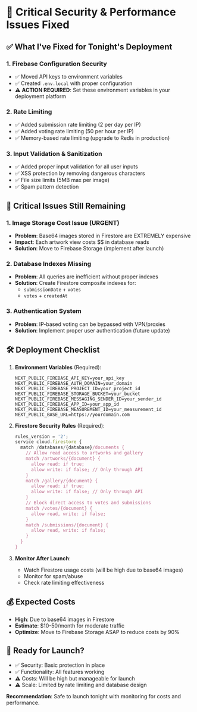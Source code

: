# 🚨 Critical Security & Performance Issues Fixed

## ✅ What I've Fixed for Tonight's Deployment

### 1. Firebase Configuration Security
- ✅ Moved API keys to environment variables
- ✅ Created `.env.local` with proper configuration
- ⚠️ **ACTION REQUIRED**: Set these environment variables in your deployment platform

### 2. Rate Limiting
- ✅ Added submission rate limiting (2 per day per IP)
- ✅ Added voting rate limiting (50 per hour per IP)
- ✅ Memory-based rate limiting (upgrade to Redis in production)

### 3. Input Validation & Sanitization
- ✅ Added proper input validation for all user inputs
- ✅ XSS protection by removing dangerous characters
- ✅ File size limits (5MB max per image)
- ✅ Spam pattern detection

## 🚨 Critical Issues Still Remaining

### 1. Image Storage Cost Issue (URGENT)
- **Problem**: Base64 images stored in Firestore are EXTREMELY expensive
- **Impact**: Each artwork view costs $$ in database reads
- **Solution**: Move to Firebase Storage (implement after launch)

### 2. Database Indexes Missing
- **Problem**: All queries are inefficient without proper indexes
- **Solution**: Create Firestore composite indexes for:
  - `submissionDate` + `votes`
  - `votes` + `createdAt`

### 3. Authentication System
- **Problem**: IP-based voting can be bypassed with VPN/proxies
- **Solution**: Implement proper user authentication (future update)

## 🛠️ Deployment Checklist

1. **Environment Variables** (Required):
   ```
   NEXT_PUBLIC_FIREBASE_API_KEY=your_api_key
   NEXT_PUBLIC_FIREBASE_AUTH_DOMAIN=your_domain
   NEXT_PUBLIC_FIREBASE_PROJECT_ID=your_project_id
   NEXT_PUBLIC_FIREBASE_STORAGE_BUCKET=your_bucket
   NEXT_PUBLIC_FIREBASE_MESSAGING_SENDER_ID=your_sender_id
   NEXT_PUBLIC_FIREBASE_APP_ID=your_app_id
   NEXT_PUBLIC_FIREBASE_MEASUREMENT_ID=your_measurement_id
   NEXT_PUBLIC_BASE_URL=https://yourdomain.com
   ```

2. **Firestore Security Rules** (Required):
   ```javascript
   rules_version = '2';
   service cloud.firestore {
     match /databases/{database}/documents {
       // Allow read access to artworks and gallery
       match /artworks/{document} {
         allow read: if true;
         allow write: if false; // Only through API
       }
       match /gallery/{document} {
         allow read: if true;
         allow write: if false; // Only through API
       }
       // Block direct access to votes and submissions
       match /votes/{document} {
         allow read, write: if false;
       }
       match /submissions/{document} {
         allow read, write: if false;
       }
     }
   }
   ```

3. **Monitor After Launch**:
   - Watch Firestore usage costs (will be high due to base64 images)
   - Monitor for spam/abuse
   - Check rate limiting effectiveness

## 💰 Expected Costs
- **High**: Due to base64 images in Firestore
- **Estimate**: $10-50/month for moderate traffic
- **Optimize**: Move to Firebase Storage ASAP to reduce costs by 90%

## 🚀 Ready for Launch?
- ✅ Security: Basic protection in place
- ✅ Functionality: All features working
- ⚠️ Costs: Will be high but manageable for launch
- ⚠️ Scale: Limited by rate limiting and database design

**Recommendation**: Safe to launch tonight with monitoring for costs and performance. 